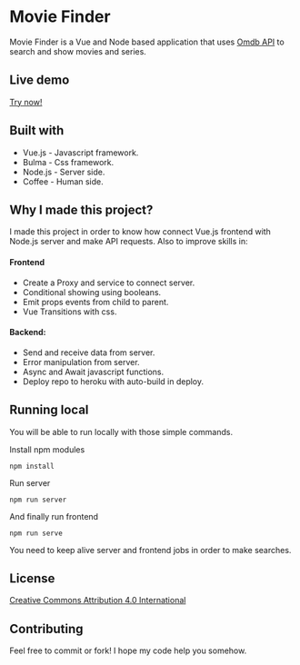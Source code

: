 # Movie Finder

Movie Finder is a Vue and Node based application that uses [Omdb API](http://www.omdbapi.com/) to search and show movies and series.

## Live demo

[Try now!](https://moviefinder-vue.herokuapp.com/)


## Built with

* Vue.js - Javascript framework.
* Bulma - Css framework.
* Node.js - Server side.
* Coffee - Human side.

## Why I made this project?

I made this project in order to know how connect Vue.js frontend with Node.js server and make API requests. Also to improve skills in:

#### Frontend

* Create a Proxy and service to connect server.
* Conditional showing using booleans.
* Emit props events from child to parent.
* Vue Transitions with css.

#### Backend:

* Send and receive data from server.
* Error manipulation from server.
* Async and Await javascript functions.
* Deploy repo to heroku with auto-build in deploy.

## Running local

You will be able to run locally with those simple commands.

Install npm modules

```
npm install
```

Run server

```
npm run server
```

And finally run frontend

```
npm run serve
```
You need to keep alive server and frontend jobs in order to make searches.

## License

[Creative Commons Attribution 4.0 International](https://creativecommons.org/licenses/by/4.0/)

## Contributing

Feel free to commit or fork! I hope my code help you somehow.
